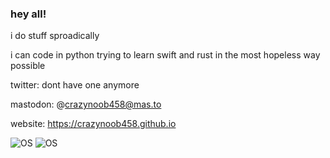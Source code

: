 ### hey all!

i do stuff sproadically

i can code in python
trying to learn swift and rust in the most hopeless way possible

twitter: dont have one anymore

mastodon: @crazynoob458@mas.to

website: https://crazynoob458.github.io

![OS](https://img.shields.io/badge/OS-Arch-blue) ![OS](https://img.shields.io/badge/OS-MacOS-blue)
